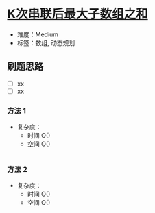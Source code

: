 # [K次串联后最大子数组之和](https://leetcode-cn.com/problems/k-concatenation-maximum-sum/)

- 难度：Medium
- 标签：数组, 动态规划

## 刷题思路

- [ ] xx
- [ ] xx

### 方法 1

- 复杂度：
    - 时间 O()
    - 空间 O()

``` js

```

### 方法 2

- 复杂度：
    - 时间 O()
    - 空间 O()

``` js

```

